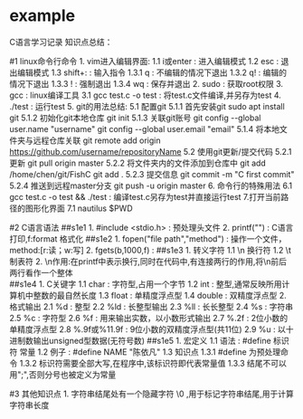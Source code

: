 # example
C语言学习记录
知识点总结：

#1 linux命令行命令
	1. vim进入编辑界面:
	 1.1 i或enter : 进入编辑模式
	 1.2 esc : 退出编辑模式
	 1.3 shift+: : 输入指令
	  1.3.1 q : 不编辑的情况下退出
	  1.3.2 q! : 编辑的情况下退出
	  1.3.3 ! : 强制退出
	  1.3.4 wq : 保存并退出
	2. sudo : 获取root权限
	3. gcc : linux编译工具 
	 3.1 gcc test.c -o test : 将test.c文件编译,并另存为test
	4. ./test : 运行test
	5. git的用法总结:
	 5.1 配置git
	  5.1.1 首先安装git
	  	sudo apt install git
	  5.1.2 初始化git本地仓库
	 	 git init
	  5.1.3 关联git账号
	 	 git config --global user.name "username"
	 	 git config --global user.email "email"
	  5.1.4 将本地文件夹与远程仓库关联
	 	 git remote add origin https://github.com/username/repositoryName
	 5.2 使用git更新/提交代码
	  5.2.1 更新
	  	git pull origin master
	  5.2.2 将文件夹内的文件添加到仓库中
	  	git add /home/chen/git/FishC
	  	git add .
	  5.2.3 提交信息
	  	git commit -m "C first commit"
	  5.2.4 推送到远程master分支
	  	git push -u origin master
	6. 命令行的特殊用法
	 6.1 gcc test.c -o test && ./test : 编译test.c另存为test并直接运行test
	7.打开当前路径的图形化界面
	 7.1 nautilus $PWD
	
#2 C语言语法
##s1e1
	1. #include <stdio.h> : 预处理头文件
	2. printf("") : C语言打印,f:format 格式化
##s1e2
	1. fopen("file path","method") : 操作一个文件，method:[r:读；w:写]
	2. fgets(b,1000,f) : 
##s1e3
	1. 转义字符
	 1.1 \n 换行符
	 1.2 \t 制表符
	2. \n作用:在printf中表示换行,同时在代码中,有连接两行的作用,将\n前后两行看作一个整体	
##s1e4
	1. C关键字
	 1.1 char : 字符型,占用一个字节
	 1.2 int : 整型,通常反映所用计算机中整数的最自然长度
	 1.3 float : 单精度浮点型
	 1.4 double : 双精度浮点型
	2. 格式输出
	 2.1 %d : 整型
	 2.2 %ld : 长整型输出
	 2.3 %ll : 长长整型
	 2.4 %s : 字符串
	 2.5 %c : 字符型
	 2.6 %f : 用来输出实数，以小数形式输出
	 2.7 %.2f : 2位小数的单精度浮点型
	 2.8 %.9f或%11.9f : 9位小数的双精度浮点型(共11位)
	 2.9 %u : 以十进制数输出unsigned型数据(无符号数)
##s1e5
	1. 宏定义
	 1.1 语法 : #define 标识符 常量
	 1.2 例子 : #define NAME "陈依凡"
	 1.3 知识点
	  1.3.1 #define 为预处理命令
	  1.3.2 标识符需要全部大写,在程序中,该标识符即代表常量值
	  1.3.3 结尾不可以用";",否则分号也被定义为常量
	  
#3 其他知识点
	1. 字符串结尾处有一个隐藏字符 \0 ,用于标记字符串结尾,用于计算字符串长度
